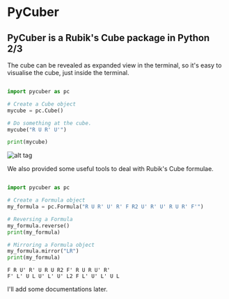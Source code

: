 PyCuber
====================

PyCuber is a Rubik's Cube package in Python 2/3
--------------------

The cube can be revealed as expanded view in the terminal, 
so it's easy to visualise the cube, just inside the terminal.

``` python

import pycuber as pc

# Create a Cube object
mycube = pc.Cube()

# Do something at the cube.
mycube("R U R' U'")

print(mycube)

```
![alt tag](http://i.imgur.com/OI4kbn7.png)

We also provided some useful tools to deal with Rubik's Cube formulae.

``` python

import pycuber as pc

# Create a Formula object
my_formula = pc.Formula("R U R' U' R' F R2 U' R' U' R U R' F'")

# Reversing a Formula
my_formula.reverse()
print(my_formula)

# Mirroring a Formula object
my_formula.mirror("LR")
print(my_formula)

```
```
F R U' R' U R U R2 F' R U R U' R'
F' L' U L U' L' U' L2 F L' U' L' U L
```

I'll add some documentations later.

